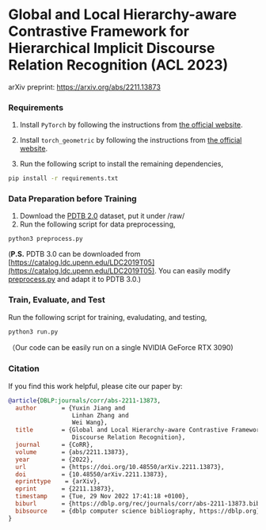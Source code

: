 # Global and Local Hierarchy-aware Contrastive Framework for Hierarchical Implicit Discourse Relation Recognition (ACL 2023)

arXiv preprint: https://arxiv.org/abs/2211.13873

### Requirements

1. Install `PyTorch` by following the instructions from [the official website](https://pytorch.org). 

2. Install `torch_geometric` by following the instructions from [the official website](https://pytorch-geometric.readthedocs.io/en/latest/install/installation.html).

3. Run the following script to install the remaining dependencies,

```bash
pip install -r requirements.txt
```

### Data Preparation before Training

1. Download the [PDTB 2.0](https://github.com/cgpotts/pdtb2) dataset, put it under /raw/
2. Run the following script for data preprocessing,
```bash
python3 preprocess.py
```
(**P.S.** PDTB 3.0 can be downloaded from [https://catalog.ldc.upenn.edu/LDC2019T05](https://catalog.ldc.upenn.edu/LDC2019T05). You can easily modify [preprocess.py](https://github.com/YJiangcm/GOLF_for_IDRR/blob/master/preprocess.py) and adapt it to PDTB 3.0.) 

### Train, Evaluate, and Test
Run the following script for training, evaludating, and testing,
```bash
python3 run.py
```
（Our code can be easily run on a single NVIDIA GeForce RTX 3090)

### Citation
If you find this work helpful, please cite our paper by:
```bibtex
@article{DBLP:journals/corr/abs-2211-13873,
  author       = {Yuxin Jiang and
                  Linhan Zhang and
                  Wei Wang},
  title        = {Global and Local Hierarchy-aware Contrastive Framework for Implicit
                  Discourse Relation Recognition},
  journal      = {CoRR},
  volume       = {abs/2211.13873},
  year         = {2022},
  url          = {https://doi.org/10.48550/arXiv.2211.13873},
  doi          = {10.48550/arXiv.2211.13873},
  eprinttype    = {arXiv},
  eprint       = {2211.13873},
  timestamp    = {Tue, 29 Nov 2022 17:41:18 +0100},
  biburl       = {https://dblp.org/rec/journals/corr/abs-2211-13873.bib},
  bibsource    = {dblp computer science bibliography, https://dblp.org}
}
```

